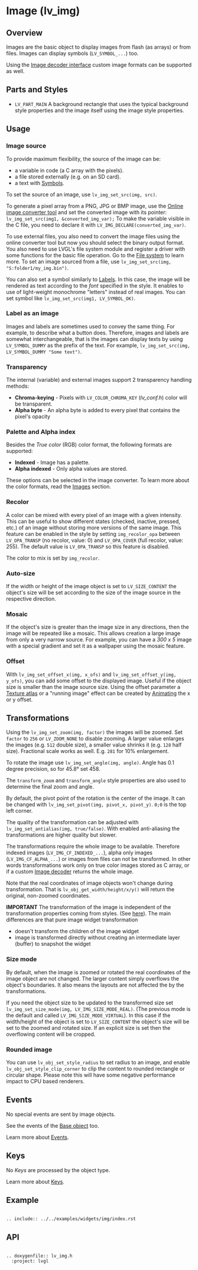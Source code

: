 # Image (lv_img)


## Overview

Images are the basic object to display images from flash (as arrays) or from files. Images can display symbols (`LV_SYMBOL_...`) too.

Using the [Image decoder interface](/overview/image.html#image-decoder) custom image formats can be supported as well.

## Parts and Styles
- `LV_PART_MAIN` A background rectangle that uses the typical background style properties and the image itself using the image style properties.

## Usage

### Image source
To provide maximum flexibility, the source of the image can be:

- a variable in code (a C array with the pixels).
- a file stored externally (e.g. on an SD card).
- a text with [Symbols](/overview/font).

To set the source of an image, use `lv_img_set_src(img, src)`.

To generate a pixel array from a PNG, JPG or BMP image, use the [Online image converter tool](https://lvgl.io/tools/imageconverter) and set the converted image with its pointer: `lv_img_set_src(img1, &converted_img_var);`
To make the variable visible in the C file, you need to declare it with `LV_IMG_DECLARE(converted_img_var)`.

To use external files, you also need to convert the image files using the online converter tool but now you should select the binary output format.
You also need to use LVGL's file system module and register a driver with some functions for the basic file operation. Go to the [File system](/overview/file-system) to learn more.
To set an image sourced from a file, use `lv_img_set_src(img, "S:folder1/my_img.bin")`.

You can also set a symbol similarly to [Labels](/widgets/label). In this case, the image will be rendered as text according to the *font* specified in the style.  It enables to use of light-weight monochrome "letters" instead of real images. You can set symbol like `lv_img_set_src(img1, LV_SYMBOL_OK)`.

### Label as an image
Images and labels are sometimes used to convey the same thing. For example, to describe what a button does.
Therefore, images and labels are somewhat interchangeable, that is the images can display texts by using `LV_SYMBOL_DUMMY` as the prefix of the text. For example, `lv_img_set_src(img, LV_SYMBOL_DUMMY "Some text")`.


### Transparency
The internal (variable) and external images support 2 transparency handling methods:

- **Chroma-keying** - Pixels with `LV_COLOR_CHROMA_KEY` (*lv_conf.h*) color will be transparent.
- **Alpha byte** - An alpha byte is added to every pixel that contains the pixel's opacity

### Palette and Alpha index
Besides the *True color* (RGB) color format, the following formats are supported:
- **Indexed** - Image has a palette.
- **Alpha indexed** - Only alpha values are stored.

These options can be selected in the image converter. To learn more about the color formats, read the [Images](/overview/image) section.

### Recolor
A color can be mixed with every pixel of an image with a given intensity.
This can be useful to show different states (checked, inactive, pressed, etc.) of an image without storing more versions of the same image.
This feature can be enabled in the style by setting `img_recolor_opa` between `LV_OPA_TRANSP` (no recolor, value: 0) and `LV_OPA_COVER` (full recolor, value: 255).
The default value is `LV_OPA_TRANSP` so this feature is disabled.

The color to mix is set by `img_recolor`.

### Auto-size
If the width or height of the image object is set to `LV_SIZE_CONTENT` the object's size will be set according to the size of the image source in the respective direction.

### Mosaic
If the object's size is greater than the image size in any directions, then the image will be repeated like a mosaic.
This allows creation a large image from only a very narrow source.
For example, you can have a *300 x 5* image with a special gradient and set it as a wallpaper using the mosaic feature.

### Offset
With `lv_img_set_offset_x(img, x_ofs)` and `lv_img_set_offset_y(img, y_ofs)`, you can add some offset to the displayed image.
Useful if the object size is smaller than the image source size.
Using the offset parameter a [Texture atlas](https://en.wikipedia.org/wiki/Texture_atlas) or a "running image" effect can be created by [Animating](/overview/animation) the x or y offset.

## Transformations

Using the `lv_img_set_zoom(img, factor)` the images will be zoomed. Set `factor` to `256` or `LV_ZOOM_NONE` to disable zooming.
A larger value enlarges the images (e.g. `512` double size), a smaller value shrinks it (e.g. `128` half size).
Fractional scale works as well. E.g. `281` for 10% enlargement.

To rotate the image use `lv_img_set_angle(img, angle)`. Angle has 0.1 degree precision, so for 45.8° set 458.

The `transform_zoom` and `transform_angle` style properties are also used to determine the final zoom and angle.

By default, the pivot point of the rotation is the center of the image. It can be changed with `lv_img_set_pivot(img, pivot_x, pivot_y)`. `0;0` is the top left corner.

The quality of the transformation can be adjusted with `lv_img_set_antialias(img, true/false)`. With enabled anti-aliasing the transformations are higher quality but slower.

The transformations require the whole image to be available. Therefore indexed images (`LV_IMG_CF_INDEXED_...`), alpha only images (`LV_IMG_CF_ALPHA_...`) or images from files can not be transformed.
In other words transformations work only on true color images stored as C array, or if a custom [Image decoder](/overview/images#image-edecoder) returns the whole image.

Note that the real coordinates of image objects won't change during transformation. That is `lv_obj_get_width/height/x/y()` will return the original, non-zoomed coordinates.

**IMPORTANT**
The transformation of the image is independent of the transformation properties coming from styles. (See [here](/overview/style#opacity-and-transformations)). The main differences are that pure image widget transformation
- doesn't transform the children of the image widget
- image is transformed directly without creating an intermediate layer (buffer) to snapshot the widget

### Size mode

By default, when the image is zoomed or rotated the real coordinates of the image object are not changed.
The larger content simply overflows the object's boundaries.
It also means the layouts are not affected the by the transformations.

If you need the object size to be updated to the transformed size set `lv_img_set_size_mode(img, LV_IMG_SIZE_MODE_REAL)`. (The previous mode is the default and called `LV_IMG_SIZE_MODE_VIRTUAL`).
In this case if the width/height of the object is set to `LV_SIZE_CONTENT` the object's size will be set to the zoomed and rotated size.
If an explicit size is set then the overflowing content will be cropped.

### Rounded image

You can use `lv_obj_set_style_radius` to set radius to an image, and enable `lv_obj_set_style_clip_corner` to clip the
content to rounded rectangle or circular shape. Please note this will have some negative performance impact to CPU
based renderers.

## Events
No special events are sent by image objects.

See the events of the [Base object](/widgets/obj) too.

Learn more about [Events](/overview/event).

## Keys
No *Keys* are processed by the object type.

Learn more about [Keys](/overview/indev).

## Example

```eval_rst

.. include:: ../../examples/widgets/img/index.rst

```

## API

```eval_rst

.. doxygenfile:: lv_img.h
  :project: lvgl

```
